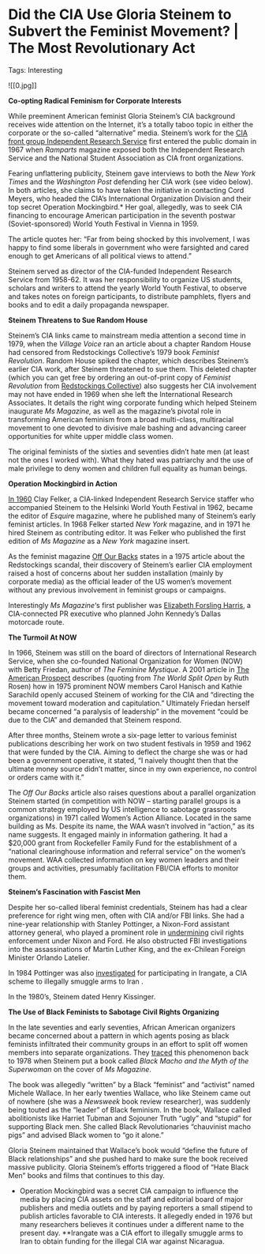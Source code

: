 # Did the CIA Use Gloria Steinem to Subvert the Feminist Movement? | The Most Revolutionary Act

Tags: Interesting

![[0.jpg]]

**Co-opting Radical Feminism for Corporate Interests**

While preeminent American feminist Gloria Steinem’s CIA background receives wide attention on the Internet, it’s a totally taboo topic in either the corporate or the so-called “alternative” media. Steinem’s work for the [CIA front group Independent Research Service](http://www.jstor.org/stable/25772264?seq=1#page_scan_tab_contents) first entered the public domain in 1967 when *Ramparts* magazine exposed both the Independent Research Service and the National Student Association as CIA front organizations.

Fearing unflattering publicity, Steinem gave interviews to both the *New York Times* and the *Washington Post* defending her CIA work (see video below). In both articles, she claims to have taken the initiative in contacting Cord Meyers, who headed the CIA’s International Organization Division and their top secret Operation Mockingbird.* Her goal, allegedly, was to seek CIA financing to encourage American participation in the seventh postwar (Soviet-sponsored) World Youth Festival in Vienna in 1959.

The article quotes her: “Far from being shocked by this involvement, I was happy to find some liberals in government who were farsighted and cared enough to get Americans of all political views to attend.”

Steinem served as director of the CIA-funded Independent Research Service from 1958-62. It was her responsibility to organize US students, scholars and writers to attend the yearly World Youth Festival, to observe and takes notes on foreign participants, to distribute pamphlets, flyers and books and to edit a daily propaganda newspaper.

**Steinem Threatens to Sue Random House**

Steinem’s CIA links came to mainstream media attention a second time in 1979, when the *Village Voice* ran an article about a chapter Random House had censored from Redstockings Collective’s 1979 book *Feminist Revolution*. Random House spiked the chapter, which describes Steinem’s earlier CIA work, after Steinem threatened to sue them. This deleted chapter (which you can get free by ordering an out-of-print copy of *Feminist Revolution* from [Redstockings Collective](http://carolhanisch.org/Purchase/CHpubsAvailable.html)) also suggests her CIA involvement may not have ended in 1969 when she left the International Research Associates. It details the right wing corporate funding which helped Steinem inaugurate *Ms Magazine,* as well as the magazine’s pivotal role in transforming American feminism from a broad multi-class, multiracial movement to one devoted to divisive male bashing and advancing career opportunities for white upper middle class women.

The original feminists of the sixties and seventies didn’t hate men (at least not the ones I worked with). What they hated was patriarchy and the use of male privilege to deny women and children full equality as human beings.

**Operation Mockingbird in Action**

[In 1960](http://www.oocities.org/capitolhill/8425/ST-CIA.HTM) Clay Felker, a CIA-linked Independent Research Service staffer who accompanied Steinem to the Helsinki World Youth Festival in 1962, became the editor of *Esquir*e magazine, where he published many of Steinem’s early feminist articles. In 1968 Felker started *New York* magazine, and in 1971 he hired Steinem as contributing editor. It was Felker who published the first edition of *Ms Magazine* as a *New York* magazine insert.

As the feminist magazine [Off Our Backs](http://www.jstor.org/stable/25772264?seq=1#page_scan_tab_contents) states in a 1975 article about the Redstockings scandal, their discovery of Steinem’s earlier CIA employment raised a host of concerns about her sudden installation (mainly by corporate media) as the official leader of the US women’s movement without any previous involvement in feminist groups or campaigns.

Interestingly *Ms Magazine*‘s first publisher was [Elizabeth Forsling Harris](http://henrymakow.com/180302.html#sthash.GiyiWWFa.dpuf), a CIA-connected PR executive who planned John Kennedy’s Dallas motorcade route.

**The Turmoil At NOW**

In 1966, Steinem was still on the board of directors of International Research Service, when she co-founded National Organization for Women (NOW) with Betty Friedan, author of *The Feminine Mystique*. A 2001 article in [The American Prospect](http://prospect.org/article/sisterhood-was-powerful) describes (quoting from *The World Split Open* by Ruth Rosen) how in 1975 prominent NOW members Carol Hanisch and Kathie Sarachild openly accused Steinem of working for the CIA and “directing the movement toward moderation and capitulation.” Ultimately Friedan herself became concerned “a paralysis of leadership” in the movement “could be due to the CIA” and demanded that Steinem respond.

After three months, Steinem wrote a six-page letter to various feminist publications describing her work on two student festivals in 1959 and 1962 that were funded by the CIA. Aiming to deflect the charge she was or had been a government operative, it stated, “I naively thought then that the ultimate money source didn’t matter, since in my own experience, no control or orders came with it.”

The *Off Our Backs* article also raises questions about a parallel organization Steinem started (in competition with NOW – starting parallel groups is a common strategy employed by US intelligence to sabotage grassroots organizations) in 1971 called Women’s Action Alliance. Located in the same building as Ms. Despite its name, the WAA wasn’t involved in “action,” as its name suggests. It engaged mainly in information gathering. It had a $20,000 grant from Rockefeller Family Fund for the establishment of a “national clearinghouse information and referral service” on the women’s movement. WAA collected information on key women leaders and their groups and activities, presumably facilitation FBI/CIA efforts to monitor them.

**Steinem’s Fascination with Fascist Men**

Despite her so-called liberal feminist credentials, Steinem has had a clear preference for right wing men, often with CIA and/or FBI links. She had a nine-year relationship with Stanley Pottinger, a Nixon-Ford assistant attorney general, who played a prominent role in [undermining](http://henrymakow.com/180302.html#sthash.GiyiWWFa.dpuf) civil rights enforcement under Nixon and Ford. He also obstructed FBI investigations into the assassinations of Martin Luther King, and the ex-Chilean Foreign Minister Orlando Latelier.

In 1984 Pottinger was also [investigated](https://larouchepub.com/eiw/public/1984/eirv11n22-19840605/eirv11n22-19840605_058-us_complicity_in_iranian_terror.pdf) for participating in Irangate, a CIA scheme to illegally smuggle arms to Iran .

In the 1980’s, Steinem dated Henry Kissinger.

**The Use of Black Feminists to Sabotage Civil Rights Organizing**

In the late seventies and early seventies, African American organizers became concerned about a pattern in which agents posing as black feminists infiltrated their community groups in an effort to split off women members into separate organizations. They [traced](http://www.whale.to/b/how7.html) this phenomenon back to 1978 when Steinem put a book called *Black Macho and the Myth of the Superwoman* on the cover of *Ms Magazine*.

The book was allegedly “written” by a Black “feminist” and “activist” named Michele Wallace. In her early twenties Wallace, who like Steinem came out of nowhere (she was a *Newsweek* book review researcher), was suddenly being touted as the “leader” of Black feminism. In the book, Wallace called abolitionists like Harriet Tubman and Sojouner Truth “ugly” and “stupid” for supporting Black men. She called Black Revolutionaries “chauvinist macho pigs” and advised Black women to “go it alone.”

Gloria Steinem maintained that Wallace’s book would “define the future of Black relationships” and she pushed hard to make sure the book received massive publicity. Gloria Steinem’s efforts triggered a flood of “Hate Black Men” books and films that continues to this day.

- Operation Mockingbird was a secret CIA campaign to influence the media by placing CIA assets on the staff and editorial board of major publishers and media outlets and by paying reporters a small stipend to publish articles favorable to CIA interests. It allegedly ended in 1976 but many researchers believes it continues under a different name to the present day. **Irangate was a CIA effort to illegally smuggle arms to Iran to obtain funding for the illegal CIA war against Nicaragua.
